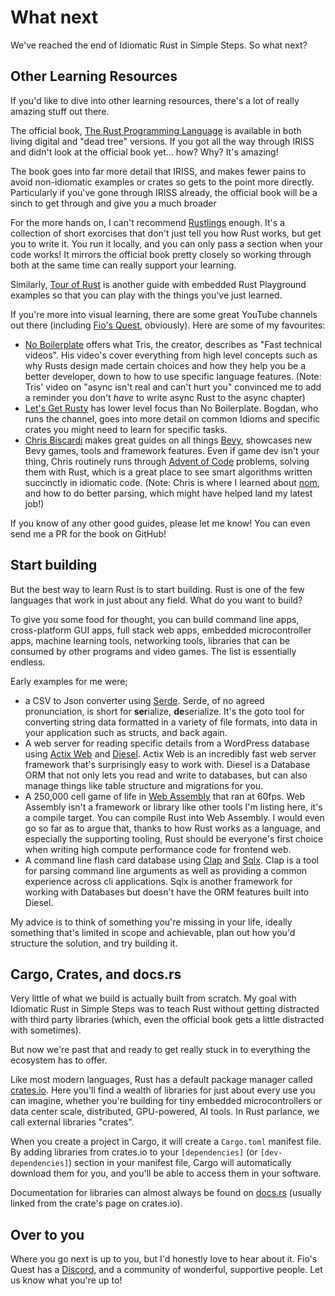 What next
=========

We've reached the end of Idiomatic Rust in Simple Steps. So what next?

Other Learning Resources
------------------------

If you'd like to dive into other learning resources, there's a lot of really amazing stuff out there.

The official book, [The Rust Programming Language] is available in both living digital and "dead tree" versions. If you
got all the way through IRISS and didn't look at the official book yet... how? Why? It's amazing!

The book goes into far more detail that IRISS, and makes fewer pains to avoid non-idiomatic examples or crates so gets 
to the point more directly. Particularly if you've gone through IRISS already, the official book will be a sinch to get
through and give you a much broader 

For the more hands on, I can't recommend [Rustlings] enough. It's a collection of short exorcises that don't just tell
you how Rust works, but get you to write it. You run it locally, and you can only pass a section when your code works! 
It mirrors the official book pretty closely so working through both at the same time can really support your learning. 

Similarly, [Tour of Rust] is another guide with embedded Rust Playground examples so that you can play with the things
you've just learned.

If you're more into visual learning, there are some great YouTube channels out there (including [Fio's Quest],
obviously). Here are some of my favourites: 

- [No Boilerplate] offers what Tris, the creator, describes as "Fast technical videos". His video's cover everything
  from high level concepts such as why Rusts design made certain choices and how they help you be a better developer,
  down to how to use specific language features. (Note: Tris' video on "async isn't real and can't hurt you" convinced
  me to add a reminder you don't _have_ to write async Rust to the async chapter)
- [Let's Get Rusty] has lower level focus than No Boilerplate. Bogdan, who runs the channel, goes into more detail on
  common Idioms and specific crates you might need to learn for specific tasks.
- [Chris Biscardi] makes great guides on all things [Bevy], showcases new Bevy games, tools and framework features.
  Even if game dev isn't your thing, Chris routinely runs through [Advent of Code] problems, solving them with Rust,
  which is a great place to see smart algorithms written succinctly in idiomatic code. (Note: Chris is where I learned
  about [nom], and how to do better parsing, which might have helped land my latest job!)

If you know of any other good guides, please let me know! You can even send me a PR for the book on GitHub!

Start building
--------------

But the best way to learn Rust is to start building. Rust is one of the few languages that work in just about any field.
What do you want to build? 

To give you some food for thought, you can build command line apps, cross-platform GUI apps, full stack web apps,
embedded microcontroller apps, machine learning tools, networking tools, libraries that can be consumed by other
programs and video games. The list is essentially endless.

Early examples for me were;
- a CSV to Json converter using [Serde]. Serde, of no agreed pronunciation, is short for **ser**ialize, **de**serialize.
  It's the goto tool for converting string data formatted in a variety of file formats, into data in your application
  such as structs, and back again.
- A web server for reading specific details from a WordPress database using [Actix Web] and [Diesel]. Actix Web is an
  incredibly fast web server framework that's surprisingly easy to work with. Diesel is a Database ORM that not
  only lets you read and write to databases, but can also manage things like table structure and migrations for you.
- A 250,000 cell game of life in [Web Assembly] that ran at 60fps. Web Assembly isn't a framework or library like
  other tools I'm listing here, it's a compile target. You can compile Rust into Web Assembly. I would even go so far
  as to argue that, thanks to how Rust works as a language, and especially the supporting tooling, Rust should be
  everyone's first choice when writing high compute performance code for frontend web.
- A command line flash card database using [Clap] and [Sqlx]. Clap is a tool for parsing command line arguments as well
  as providing a common experience across cli applications. Sqlx is another framework for working with Databases but
  doesn't have the ORM features built into Diesel.

My advice is to think of something you're missing in your life, ideally something that's limited in scope and
achievable, plan out how you'd structure the solution, and try building it.

Cargo, Crates, and docs.rs
--------------------------

Very little of what we build is actually built from scratch. My goal with Idiomatic Rust in Simple Steps was to teach
Rust without getting distracted with third party libraries (which, even the official book gets a little distracted with
sometimes).

But now we're past that and ready to get really stuck in to everything the ecosystem has to offer.

Like most modern languages, Rust has a default package manager called [crates.io]. Here you'll find a wealth of
libraries for just about every use you can imagine, whether you're building for tiny embedded microcontrollers or
data center scale, distributed, GPU-powered, AI tools. In Rust parlance, we call external libraries "crates".

When you create a project in Cargo, it will create a `Cargo.toml` manifest file. By adding libraries from crates.io
to your `[dependencies]` (or `[dev-dependencies]`) section in your manifest file, Cargo will automatically download them
for you, and you'll be able to access them in your software.

Documentation for libraries can almost always be found on [docs.rs] (usually linked from the crate's page on 
crates.io).

Over to you
-----------

Where you go next is up to you, but I'd honestly love to hear about it. Fio's Quest has a [Discord], and a community of
wonderful, supportive people. Let us know what you're up to! 

[The Rust Programming Language]: https://doc.rust-lang.org/book/
[Rustlings]: https://rustlings.rust-lang.org/
[Tour of Rust]: https://tourofrust.com
[Fio's Quest]: https://www.youtube.com/@FiosQuest
[No Boilerplate]: https://www.youtube.com/@NoBoilerplate
[Let's Get Rusty]: https://www.youtube.com/@letsgetrusty
[Chris Biscardi]: https://www.youtube.com/c/chrisbiscardi
[Bevy]: https://bevy.org/
[Advent of Code]: https://adventofcode.com/
[nom]: https://docs.rs/nom

[Serde]: https://serde.rs/
[Actix Web]: https://actix.rs/
[Diesel]: https://diesel.rs/
[Web Assembly]: https://www.rust-lang.org/what/wasm
[Clap]: https://docs.rs/clap
[Sqlx]: https://docs.rs/sqlx

[crates.io]: https://crates.io/
[docs.rs]: https://docs.rs/

[Discord]: https://fios-quest.com/discord/